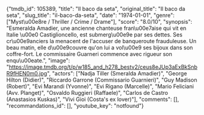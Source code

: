 {"tmdb_id": 105389, "title": "Il baco da seta", "original_title": "Il baco da seta", "slug_title": "il-baco-da-seta", "date": "1974-01-01", "genre": ["Myst\u00e8re / Thriller / Crime / Drame"], "score": "8.0/10", "synopsis": "Esmeralda Amadier, une ancienne chanteuse fran\u00e7aise qui vit en Italie \u00e0 Castiglioncello, est submerg\u00e9e par ses dettes. Ses cr\u00e9anciers la menacent de l'accuser de banqueroute frauduleuse. Un beau matin, elle d\u00e9couvre qu'on lui a vol\u00e9 ses bijoux dans son coffre-fort. Le commissaire Guarneri commence avec rigueur son enqu\u00eate.", "image": "https://image.tmdb.org/t/p/w185_and_h278_bestv2/ceus8eJUp3aExBkSnbR9fHEN0m0.jpg", "actors": ["Nadja Tiller (Smeralda Amadier)", "George Hilton (Didier)", "Riccardo Garrone (Commissario Guarnieri)", "Guy Madison (Robert)", "Evi Marandi (Yvonne)", "Evi Rigano (Marcelle)", "Mario Feliciani (Avv. Planget)", "Osvaldo Ruggieri (Raffaele)", "Carlos de Castro (Anastasios Kuskas)", "Vivi Gioi (Costa's ex lover)"], "comments": [], "recommandations_id": [], "youtube_key": "notfound"}